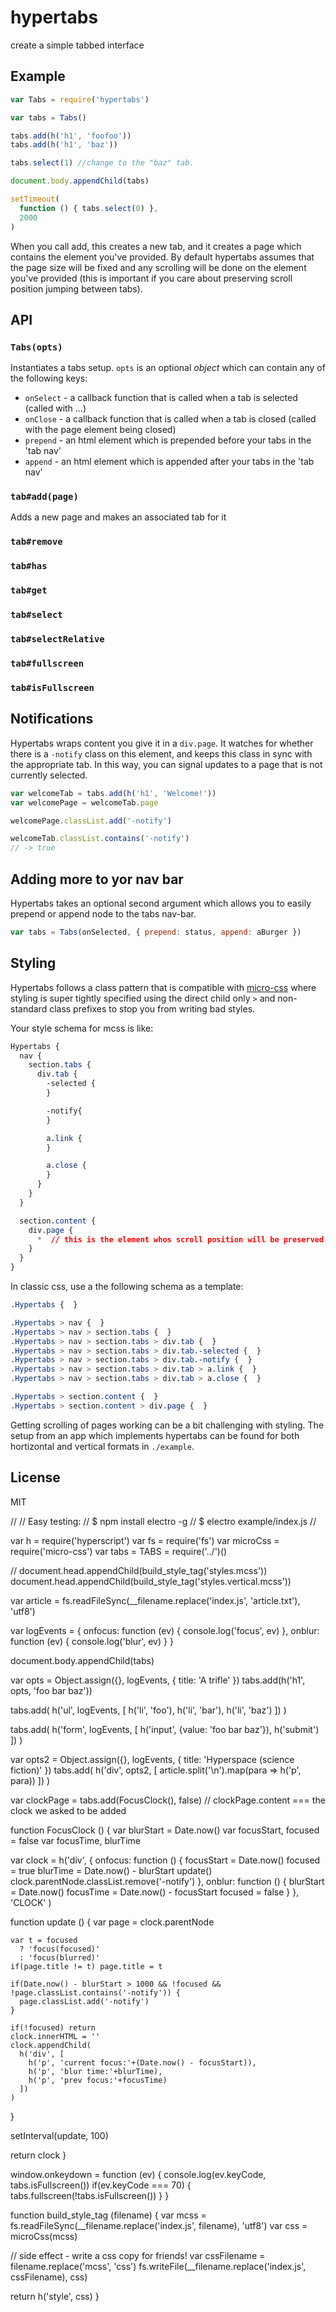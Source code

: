 # hypertabs

create a simple tabbed interface

## Example

``` js
var Tabs = require('hypertabs')

var tabs = Tabs()

tabs.add(h('h1', 'foofoo'))
tabs.add(h('h1', 'baz'))

tabs.select(1) //change to the "baz" tab.

document.body.appendChild(tabs)

setTimeout(
  function () { tabs.select(0) },
  2000
)
```

When you call add, this creates a new tab, and it creates a page which contains the element you've provided.
By default hypertabs assumes that the page size will be fixed and any scrolling will be done on the element you've provided (this is important if you care about preserving scroll position jumping between tabs).

## API

### `Tabs(opts)`

Instantiates a tabs setup. `opts` is an optional _object_ which can contain any of the following keys:

- `onSelect` - a callback function that is called when a tab is selected (called with ...)
- `onClose` - a callback function that is called when a tab is closed (called with the page element being closed)
- `prepend` - an html element which is prepended before your tabs in the 'tab nav'
- `append` - an html element which is appended after your tabs in the 'tab nav'

### `tab#add(page)`

Adds a new page and makes an associated tab for it


### `tab#remove`

### `tab#has`

### `tab#get`

### `tab#select`

### `tab#selectRelative`

### `tab#fullscreen`

### `tab#isFullscreen`


## Notifications

Hypertabs wraps content you give it in a `div.page`.
It watches for whether there is a `-notify` class on this element, and keeps this class in sync with the appropriate tab.
In this way, you can signal updates to a page that is not currently selected.

```js
var welcomeTab = tabs.add(h('h1', 'Welcome!'))
var welcomePage = welcomeTab.page

welcomePage.classList.add('-notify')

welcomeTab.classList.contains('-notify')
// -> true
```

## Adding more to yor nav bar

Hypertabs takes an optional second argument which allows you to easily prepend or append node to the tabs nav-bar.

```js
var tabs = Tabs(onSelected, { prepend: status, append: aBurger })
```


## Styling

Hypertabs follows a class pattern that is compatible with [micro-css](https://github.com/mmckegg/micro-css) where styling is super tightly specified using the direct child only `>` and non-standard class prefixes to stop you from writing bad styles.

Your style schema for mcss is like:

```css
Hypertabs {
  nav {
    section.tabs {
      div.tab {
        -selected {
        }

        -notify{
        }

        a.link {
        }

        a.close {
        }
      }
    }
  }

  section.content {
    div.page {
      *  // this is the element whos scroll position will be preserved
    }
  }
}
```

In classic css, use a the following schema as a template:

```css
.Hypertabs {  }

.Hypertabs > nav {  }
.Hypertabs > nav > section.tabs {  }
.Hypertabs > nav > section.tabs > div.tab {  }
.Hypertabs > nav > section.tabs > div.tab.-selected {  }
.Hypertabs > nav > section.tabs > div.tab.-notify {  }
.Hypertabs > nav > section.tabs > div.tab > a.link {  }
.Hypertabs > nav > section.tabs > div.tab > a.close {  }

.Hypertabs > section.content {  }
.Hypertabs > section.content > div.page {  }
```

Getting scrolling of pages working can be a bit challenging with styling. The setup from an app which implements hypertabs can be found for both hortizontal and vertical formats in `./example`.

## License

MIT



//
// Easy testing: 
// $ npm install electro -g
// $ electro example/index.js
//

var h = require('hyperscript')
var fs = require('fs')
var microCss = require('micro-css')
var tabs = TABS = require('../')()

// document.head.appendChild(build_style_tag('styles.mcss'))
document.head.appendChild(build_style_tag('styles.vertical.mcss'))

var article = fs.readFileSync(__filename.replace('index.js', 'article.txt'), 'utf8')

var logEvents = {
  onfocus: function (ev) {
    console.log('focus', ev)
  },
  onblur: function (ev) {
    console.log('blur', ev)
  }
}

document.body.appendChild(tabs)

var opts = Object.assign({}, logEvents, { title: 'A trifle' })
tabs.add(h('h1', opts, 'foo bar baz'))

tabs.add(
  h('ul', logEvents, [
    h('li', 'foo'),
    h('li', 'bar'),
    h('li', 'baz')
  ])
)

tabs.add(
  h('form', logEvents, [
    h('input', {value: 'foo bar baz'}),
    h('submit')
  ])
)

var opts2 = Object.assign({}, logEvents, { title: 'Hyperspace (science fiction)' })
tabs.add(
  h('div', opts2, [
    article.split('\n').map(para => h('p', para))
  ])
)

var clockPage = tabs.add(FocusClock(), false)
// clockPage.content === the clock we asked to be added

function FocusClock () {
  var blurStart = Date.now()
  var focusStart, focused = false
  var focusTime, blurTime

  var clock = h('div', {
    onfocus: function () {
      focusStart = Date.now()
      focused = true
      blurTime = Date.now() - blurStart
      update()
      clock.parentNode.classList.remove('-notify')
    },
    onblur: function () {
      blurStart = Date.now()
      focusTime = Date.now() - focusStart
      focused = false
    }
  },
  'CLOCK'
  )

  function update () {
    var page = clock.parentNode

    var t = focused
      ? 'focus(focused)'
      : 'focus(blurred)'
    if(page.title != t) page.title = t

    if(Date.now() - blurStart > 1000 && !focused && !page.classList.contains('-notify')) {
      page.classList.add('-notify')
    }

    if(!focused) return
    clock.innerHTML = ''
    clock.appendChild(
      h('div', [
        h('p', 'current focus:'+(Date.now() - focusStart)),
        h('p', 'blur time:'+blurTime),
        h('p', 'prev focus:'+focusTime)
      ])
    )
  }

  setInterval(update, 100)

  return clock
}


window.onkeydown = function (ev) {
  console.log(ev.keyCode, tabs.isFullscreen())
  if(ev.keyCode === 70) {
    tabs.fullscreen(!tabs.isFullscreen())
  }
}

function build_style_tag (filename) {
  var mcss = fs.readFileSync(__filename.replace('index.js', filename), 'utf8')
  var css = microCss(mcss)

  // side effect - write a css copy for friends!
  var cssFilename = filename.replace('mcss', 'css')
  fs.writeFile(__filename.replace('index.js', cssFilename), css)

  return h('style', css)
}
